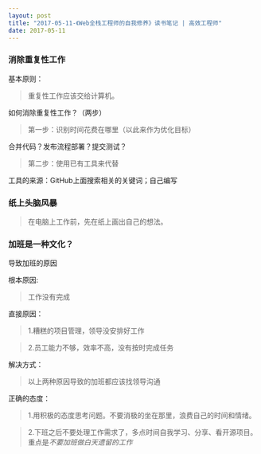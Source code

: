 ```yaml
---
layout: post
title: "2017-05-11-《Web全栈工程师的自我修养》读书笔记 | 高效工程师"
date: 2017-05-11
---
```



### 消除重复性工作

基本原则：
>重复性工作应该交给计算机。

如何消除重复性工作？（两步）
>第一步：识别时间花费在哪里（以此来作为优化目标）

合并代码？发布流程部署？提交测试？

>第二步：使用已有工具来代替

工具的来源：GitHub上面搜索相关的关键词；自己编写

### 纸上头脑风暴
>在电脑上工作前，先在纸上画出自己的想法。

### 加班是一种文化？

导致加班的原因

根本原因:
>工作没有完成

直接原因：
>1.糟糕的项目管理，领导没安排好工作

>2.员工能力不够，效率不高，没有按时完成任务

解决方式：
>以上两种原因导致的加班都应该找领导沟通

正确的态度：
>1.用积极的态度思考问题。不要消极的坐在那里，浪费自己的时间和情绪。

>2.下班之后不要处理工作需求了，多点时间自我学习、分享、看开源项目。重点是*不要加班做白天遗留的工作*
